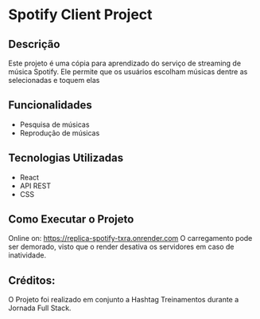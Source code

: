
# Spotify Client Project

## Descrição
Este projeto é uma cópia para aprendizado do serviço de streaming de música Spotify. Ele permite que os usuários escolham músicas dentre as selecionadas e toquem elas

## Funcionalidades
- Pesquisa de músicas
- Reprodução de músicas

## Tecnologias Utilizadas
- React
- API REST
- CSS

## Como Executar o Projeto
Online on: https://replica-spotify-txra.onrender.com
O carregamento pode ser demorado, visto que o render desativa os servidores em caso de inatividade.

## Créditos:
O Projeto foi realizado em conjunto a Hashtag Treinamentos durante a Jornada Full Stack.

